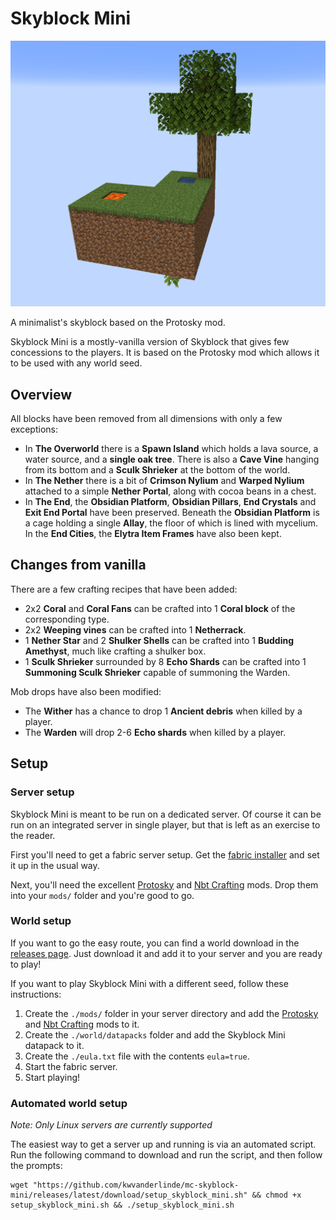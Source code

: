 # Skyblock Mini

![Starting island](/skyblock_start.png?raw=true "Starting island")

A minimalist's skyblock based on the Protosky mod.

Skyblock Mini is a mostly-vanilla version of Skyblock that gives few concessions to the players. It is based on the Protosky mod which allows it to be used with any world seed.

## Overview

All blocks have been removed from all dimensions with only a few exceptions:
- In **The Overworld** there is a **Spawn Island** which holds a lava source, a water source, and a **single oak tree**. There is also a **Cave Vine** hanging from its bottom and a **Sculk Shrieker** at the bottom of the world.
- In **The Nether** there is a bit of **Crimson Nylium** and **Warped Nylium** attached to a simple **Nether Portal**, along with cocoa beans in a chest.
- In **The End**, the **Obsidian Platform**, **Obsidian Pillars**, **End Crystals** and **Exit End Portal** have been preserved. Beneath the **Obsidian Platform** is a cage holding a single **Allay**, the floor of which is lined with mycelium. In the **End Cities**, the **Elytra Item Frames** have also been kept.

## Changes from vanilla

There are a few crafting recipes that have been added:
* 2x2 **Coral** and **Coral Fans** can be crafted into 1 **Coral block** of the corresponding type.
* 2x2 **Weeping vines** can be crafted into 1 **Netherrack**.
* 1 **Nether Star** and 2 **Shulker Shells** can be crafted into 1 **Budding Amethyst**, much like crafting a shulker box.
* 1 **Sculk Shrieker** surrounded by 8 **Echo Shards** can be crafted into 1 **Summoning Sculk Shrieker** capable of summoning the Warden.

Mob drops have also been modified:
* The **Wither** has a chance to drop 1 **Ancient debris** when killed by a player.
* The **Warden** will drop 2-6 **Echo shards** when killed by a player.

## Setup

### Server setup

Skyblock Mini is meant to be run on a dedicated server. Of course it can be run on an integrated server in single player, but that is left as an exercise to the reader.

First you'll need to get a fabric server setup. Get the [fabric installer](https://fabricmc.net/use/) and set it up in the usual way.

Next, you'll need the excellent [Protosky](https://modrinth.com/mod/protosky) and [Nbt Crafting](https://github.com/Siphalor/nbt-crafting) mods. Drop them into your `mods/` folder and you're good to go.

### World setup

If you want to go the easy route, you can find a world download in the [releases page](https://github.com/kwvanderlinde/mc-skyblock-mini/releases). Just download it and add it to your server and you are ready to play!

If you want to play Skyblock Mini with a different seed, follow these instructions:
1. Create the `./mods/` folder in your server directory and add the [Protosky](https://modrinth.com/mod/protosky) and [Nbt Crafting](https://github.com/Siphalor/nbt-crafting) mods to it.
2. Create the `./world/datapacks` folder and add the Skyblock Mini datapack to it.
3. Create the `./eula.txt` file with the contents `eula=true`.
4. Start the fabric server.
5. Start playing!

### Automated world setup

_Note: Only Linux servers are currently supported_

The easiest way to get a server up and running is via an automated script. Run the following command to download and run the script, and then follow the prompts:
```
wget "https://github.com/kwvanderlinde/mc-skyblock-mini/releases/latest/download/setup_skyblock_mini.sh" && chmod +x setup_skyblock_mini.sh && ./setup_skyblock_mini.sh
```
